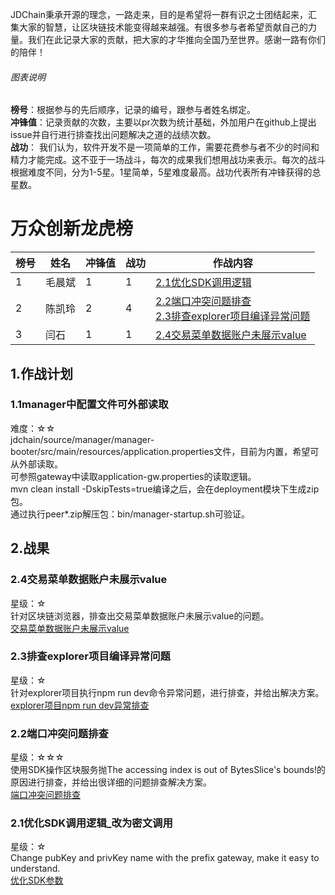 JDChain秉承开源的理念，一路走来，目的是希望将一群有识之士团结起来，汇集大家的智慧，让区块链技术能变得越来越强。有很多参与者希望贡献自己的力量。我们在此记录大家的贡献，把大家的才华推向全国乃至世界。感谢一路有你们的陪伴！  
###### 图表说明
**榜号**：根据参与的先后顺序，记录的编号，跟参与者姓名绑定。  
**冲锋值**：记录贡献的次数，主要以pr次数为统计基础，外加用户在github上提出issue并自行进行排查找出问题解决之道的战绩次数。      
**战功**： 我们认为，软件开发不是一项简单的工作，需要花费参与者不少的时间和精力才能完成。这不亚于一场战斗，每次的成果我们想用战功来表示。每次的战斗根据难度不同，分为1-5星。1星简单，5星难度最高。战功代表所有冲锋获得的总星数。    
# 万众创新龙虎榜  

榜号 | 姓名 | 冲锋值 | 战功 | 作战内容
--- | --- | --- | --- | --- 
1 | 毛晨斌 | 1 | 1 | [2.1优化SDK调用逻辑](###-2.1优化SDK调用逻辑_改为密文调用)
2 | 陈凯玲 | 2 | 4 | [2.2端口冲突问题排查](###-2.2端口冲突问题排查) <br> [2.3排查explorer项目编译异常问题](###-2.3排查explorer项目编译异常问题)
3 | 闫石   | 1 | 1 | [2.4交易菜单数据账户未展示value](###-2.4交易菜单数据账户未展示value)

## 1.作战计划
### 1.1manager中配置文件可外部读取
难度：☆☆  
jdchain/source/manager/manager-booter/src/main/resources/application.properties文件，目前为内置，希望可从外部读取。  
可参照gateway中读取application-gw.properties的读取逻辑。  
mvn clean install -DskipTests=true编译之后，会在deployment模块下生成zip包。  
通过执行peer*.zip解压包：bin/manager-startup.sh可验证。  

## 2.战果
### 2.4交易菜单数据账户未展示value
星级：☆  
针对区块链浏览器，排查出交易菜单数据账户未展示value的问题。  
[交易菜单数据账户未展示value](https://www.zhihu.com/question/375330620/answer/1043502487)
### 2.3排查explorer项目编译异常问题
星级：☆  
针对explorer项目执行npm run dev命令异常问题，进行排查，并给出解决方案。  
[explorer项目npm run dev异常排查](https://github.com/blockchain-jd-com/explorer/issues/2)
### 2.2端口冲突问题排查
星级：☆☆☆    
使用SDK操作区块服务抛The accessing index is out of BytesSlice's bounds!的原因进行排查，并给出很详细的问题排查解决方案。  
[端口冲突问题排查](https://github.com/blockchain-jd-com/jdchain/issues/42)  
### 2.1优化SDK调用逻辑_改为密文调用
星级：☆  
Change pubKey and privKey name with the prefix gateway, make it easy to understand.  
[优化SDK参数](https://github.com/blockchain-jd-com/jdchain-starter/pull/6)

